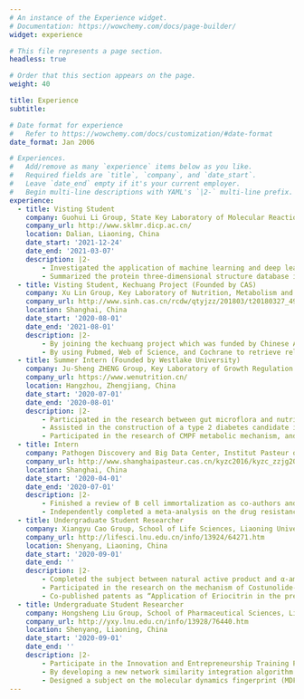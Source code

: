 ```yaml
---
# An instance of the Experience widget.
# Documentation: https://wowchemy.com/docs/page-builder/
widget: experience

# This file represents a page section.
headless: true

# Order that this section appears on the page.
weight: 40

title: Experience
subtitle:

# Date format for experience
#   Refer to https://wowchemy.com/docs/customization/#date-format
date_format: Jan 2006

# Experiences.
#   Add/remove as many `experience` items below as you like.
#   Required fields are `title`, `company`, and `date_start`.
#   Leave `date_end` empty if it's your current employer.
#   Begin multi-line descriptions with YAML's `|2-` multi-line prefix.
experience:
  - title: Visting Student
    company: Guohui Li Group, State Key Laboratory of Molecular Reaction Dynamics, Dalian Institute of Chemical Physics, Chinese Academy of Sciences
    company_url: http://www.sklmr.dicp.ac.cn/
    location: Dalian, Liaoning, China
    date_start: '2021-12-24'
    date_end: '2021-03-07'
    description: |2-
        - Investigated the application of machine learning and deep learning in kinases for the past ten years, and classified papers according to kinase inhibitors, phosphorylation sites, protein-ligand affinity, molecular dynamics simulation, and bioinformatics. An English review paper is expected to be published.
        - Summarized the protein three-dimensional structure database information, and used Python and server (Linux) to download all pdb files automatically.       
  - title: Visting Student, Kechuang Project (Founded by CAS)
    company: Xu Lin Group, Key Laboratory of Nutrition, Metabolism and Food Safety, Shanghai Institute of Nutrition and Health, Chinese Academy of Sciences
    company_url: http://www.sinh.cas.cn/rcdw/qtyjzz/201803/t20180327_4986722.html
    location: Shanghai, China
    date_start: '2020-08-01'
    date_end: '2021-08-01'
    description: |2-
        - By joining the kechuang project which was funded by Chinese Academy of Sciences with CNY 40,000, meta-analysis research between plant-based dietary patterns and type 2 diabetes has been completed.
        - By using Pubmed, Web of Science, and Cochrane to retrieve relevant literature for the past ten years, several papers have been concluded which determined by title, summary, and content. Stata and R have been used to analyze the data further and a paper has been expected to be published.
  - title: Summer Intern (Founded by Westlake University)
    company: Ju-Sheng ZHENG Group, Key Laboratory of Growth Regulation and Translational Research of Zhejiang Province, Westlake University
    company_url: https://www.wenutrition.cn/
    location: Hangzhou, Zhengjiang, China
    date_start: '2020-07-01'
    date_end: '2020-08-01'
    description: |2-
        - Participated in the research between gut microflora and nutritional distribution of the persons who received treatment of drug addiction, and mainly took responsibilities for psychological and dietary questionnaire design.
        - Assisted in the construction of a type 2 diabetes candidate inhibitors database, and mainly used Python to automatically download the mol2 files of target molecules.
        - Participated in the research of CMPF metabolic mechanism, and took responsibilities for collating data of LC-MS.
  - title: Intern
    company: Pathogen Discovery and Big Data Center, Institut Pasteur of Shanghai, Chinese Academy of Sciences
    company_url: http://www.shanghaipasteur.cas.cn/kyzc2016/kyzc_zzjg2016/swxxxpt2016/zxjj4_2018/
    location: Shanghai, China
    date_start: '2020-04-01'
    date_end: '2020-07-01'
    description: |2-
        - Finished a review of B cell immortalization as co-authors and expected to be published sooner.
        - Independently completed a meta-analysis on the drug resistance of AIDS in Henan Province. After collecting and analyzing relevant Chinese papers in the past ten years with R, the relevance between drug resistance and the time of drug-taking has been confirmed and the paper is expected to be published.
  - title: Undergraduate Student Researcher
    company: Xiangyu Cao Group, School of Life Sciences, Liaoning University
    company_url: http://lifesci.lnu.edu.cn/info/13924/64271.htm
    location: Shenyang, Liaoning, China
    date_start: '2020-09-01'
    date_end: ''
    description: |2-
        - Completed the subject between natural active product and α-amylase. After a virtual screening of Dalbergia odorifera, eriodictyol has been determined as the best natural active component and molecular docking, molecular dynamics simulation and spectroscopy were used for further analysis. This paper has already under review and is expected to be published in International Journal of Biological Macromolecule. 
        - Participated in the research on the mechanism of Costunolide-Induced MCF-7 Cells Apoptosis by finished molecular docking and paper’s revision. This paper has been published on Chemistry and Biodiversity.
        - Co-published patents as “Application of Eriocitrin in the preparation of drugs for inhibiting cardiovascular diseases” and “Application of Lentinus edodes mycelium polysaccharide in preparation of drugs to inhibit amylase activity”.
  - title: Undergraduate Student Researcher
    company: Hongsheng Liu Group, School of Pharmaceutical Sciences, Liaoning University
    company_url: http://yxy.lnu.edu.cn/info/13928/76440.htm
    location: Shenyang, Liaoning, China
    date_start: '2020-09-01'
    date_end: ''
    description: |2-
        - Participate in the Innovation and Entrepreneurship Training Program for College Students and mainly found candidate compounds as herg inhibitors by using virtual screening and molecular dynamic simulation.
        - By developing a new network similarity integration algorithm that predicts the interaction between lncRNA and miRNA, a paper has been published in Journal of Mudanjiang Medical College.
        - Designed a subject on the molecular dynamics fingerprint (MDFP). After calculating the candidate molecular data with molecular dynamics simulation and Rdkit, the best features of MDFP and 2D/3D fingerprints have been determined by machine learning and a paper is expected to be published sooner.
---
```

